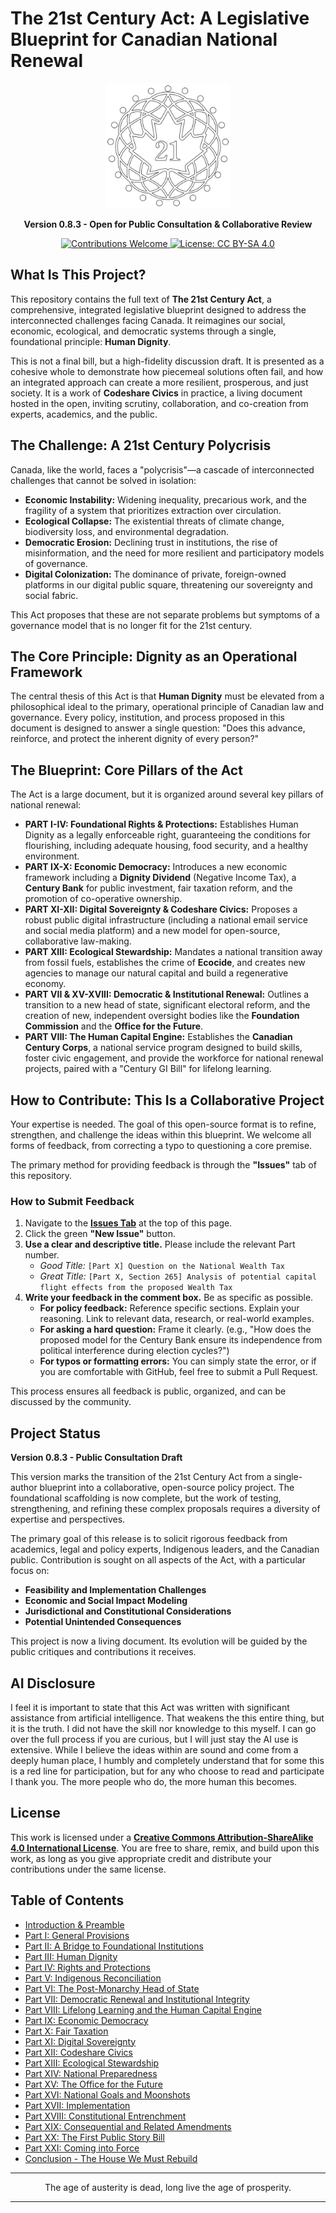 # The 21st Century Act: A Legislative Blueprint for Canadian National Renewal

<p align="center">
  <img src="./images/21CALogo-outline.svg" width="200"/>
</p>

<p align="center">
  <strong>Version 0.8.3 - Open for Public Consultation & Collaborative Review</strong>
</p>

<p align="center">
  <a href="https://github.com/NewCenturyParty/21st_Century_Act/issues">
    <img src="https://img.shields.io/badge/Contributions-Welcome-brightgreen.svg?style=flat-square" alt="Contributions Welcome"/>
  </a>
  <a href="https://creativecommons.org/licenses/by-sa/4.0/">
    <img src="https://img.shields.io/badge/License-CC%20BY--SA%204.0-lightgrey.svg?style=flat-square" alt="License: CC BY-SA 4.0"/>
  </a>
</p>

## What Is This Project?

This repository contains the full text of **The 21st Century Act**, a comprehensive, integrated legislative blueprint designed to address the interconnected challenges facing Canada. It reimagines our social, economic, ecological, and democratic systems through a single, foundational principle: **Human Dignity**.

This is not a final bill, but a high-fidelity discussion draft. It is presented as a cohesive whole to demonstrate how piecemeal solutions often fail, and how an integrated approach can create a more resilient, prosperous, and just society. It is a work of **Codeshare Civics** in practice, a living document hosted in the open, inviting scrutiny, collaboration, and co-creation from experts, academics, and the public.

## The Challenge: A 21st Century Polycrisis

Canada, like the world, faces a "polycrisis"—a cascade of interconnected challenges that cannot be solved in isolation:

* **Economic Instability:** Widening inequality, precarious work, and the fragility of a system that prioritizes extraction over circulation.
* **Ecological Collapse:** The existential threats of climate change, biodiversity loss, and environmental degradation.
* **Democratic Erosion:** Declining trust in institutions, the rise of misinformation, and the need for more resilient and participatory models of governance.
* **Digital Colonization:** The dominance of private, foreign-owned platforms in our digital public square, threatening our sovereignty and social fabric.

This Act proposes that these are not separate problems but symptoms of a governance model that is no longer fit for the 21st century.

## The Core Principle: Dignity as an Operational Framework

The central thesis of this Act is that **Human Dignity** must be elevated from a philosophical ideal to the primary, operational principle of Canadian law and governance. Every policy, institution, and process proposed in this document is designed to answer a single question: "Does this advance, reinforce, and protect the inherent dignity of every person?"

## The Blueprint: Core Pillars of the Act

The Act is a large document, but it is organized around several key pillars of national renewal:

* **PART I-IV: Foundational Rights & Protections:** Establishes Human Dignity as a legally enforceable right, guaranteeing the conditions for flourishing, including adequate housing, food security, and a healthy environment.
* **PART IX-X: Economic Democracy:** Introduces a new economic framework including a **Dignity Dividend** (Negative Income Tax), a **Century Bank** for public investment, fair taxation reform, and the promotion of co-operative ownership.
* **PART XI-XII: Digital Sovereignty & Codeshare Civics:** Proposes a robust public digital infrastructure (including a national email service and social media platform) and a new model for open-source, collaborative law-making.
* **PART XIII: Ecological Stewardship:** Mandates a national transition away from fossil fuels, establishes the crime of **Ecocide**, and creates new agencies to manage our natural capital and build a regenerative economy.
* **PART VII & XV-XVIII: Democratic & Institutional Renewal:** Outlines a transition to a new head of state, significant electoral reform, and the creation of new, independent oversight bodies like the **Foundation Commission** and the **Office for the Future**.
* **PART VIII: The Human Capital Engine:** Establishes the **Canadian Century Corps**, a national service program designed to build skills, foster civic engagement, and provide the workforce for national renewal projects, paired with a "Century GI Bill" for lifelong learning.

## How to Contribute: This Is a Collaborative Project

Your expertise is needed. The goal of this open-source format is to refine, strengthen, and challenge the ideas within this blueprint. We welcome all forms of feedback, from correcting a typo to questioning a core premise.

The primary method for providing feedback is through the **"Issues"** tab of this repository.

### How to Submit Feedback

1. Navigate to the **[Issues Tab](https://github.com/NewCenturyParty/21st_Century_Act/issues)** at the top of this page.
2. Click the green **"New Issue"** button.
3. **Use a clear and descriptive title.** Please include the relevant Part number.
    * *Good Title:* `[Part X] Question on the National Wealth Tax`
    * *Great Title:* `[Part X, Section 265] Analysis of potential capital flight effects from the proposed Wealth Tax`
4. **Write your feedback in the comment box.** Be as specific as possible.
    * **For policy feedback:** Reference specific sections. Explain your reasoning. Link to relevant data, research, or real-world examples.
    * **For asking a hard question:** Frame it clearly. (e.g., "How does the proposed model for the Century Bank ensure its independence from political interference during election cycles?")
    * **For typos or formatting errors:** You can simply state the error, or if you are comfortable with GitHub, feel free to submit a Pull Request.

This process ensures all feedback is public, organized, and can be discussed by the community.

## Project Status

**Version 0.8.3 - Public Consultation Draft**

This version marks the transition of the 21st Century Act from a single-author blueprint into a collaborative, open-source policy project. The foundational scaffolding is now complete, but the work of testing, strengthening, and refining these complex proposals requires a diversity of expertise and perspectives.

The primary goal of this release is to solicit rigorous feedback from academics, legal and policy experts, Indigenous leaders, and the Canadian public. Contribution is sought on all aspects of the Act, with a particular focus on:

* **Feasibility and Implementation Challenges**
* **Economic and Social Impact Modeling**
* **Jurisdictional and Constitutional Considerations**
* **Potential Unintended Consequences**

This project is now a living document. Its evolution will be guided by the public critiques and contributions it receives.

## AI Disclosure

I feel it is important to state that this Act was written with significant assistance from artificial intelligence. That weakens the this entire thing, but it is the truth. I did not have the skill nor knowledge to this myself. I can go over the full process if you are curious, but I will just stay the AI use is extensive. While I believe the ideas within are sound and come from a deeply human place, I humbly and completely understand that for some this is a red line for participation, but for any who choose to read and participate I thank you. The more people who do, the more human this becomes.

## License

This work is licensed under a **[Creative Commons Attribution-ShareAlike 4.0 International License](http://creativecommons.org/licenses/by-sa/4.0/)**. You are free to share, remix, and build upon this work, as long as you give appropriate credit and distribute your contributions under the same license.

## Table of Contents

- [Introduction & Preamble](./21st_Century_Act/00_Introduction.md)
- [Part I: General Provisions](./21st_Century_Act/01_Part_I_General_Provisions.md)
- [Part II: A Bridge to Foundational Institutions](./21st_Century_Act/02_Part_II_A_Bridge_to_Foundational_Institutions.md)
- [Part III: Human Dignity](./21st_Century_Act/03_Part_III_Human_Dignity.md)
- [Part IV: Rights and Protections](./21st_Century_Act/04_Part_IV_Rights_and_Protections.md)
- [Part V: Indigenous Reconciliation](./21st_Century_Act/05_Part_V_Indigenous_Reconciliation.md)
- [Part VI: The Post-Monarchy Head of State](./21st_Century_Act/06_Part_VI_The_PostMonarchy_Head_of_State.md)
- [Part VII: Democratic Renewal and Institutional Integrity](./21st_Century_Act/07_Part_VII_Democratic_Renewal.md)
- [Part VIII: Lifelong Learning and the Human Capital Engine](./21st_Century_Act/08_Part_VIII_Lifelong_Learning_and_the_Human_Capital_Engine.md)
- [Part IX: Economic Democracy](./21st_Century_Act/09_Part_IX_Economic_Democracy.md)
- [Part X: Fair Taxation](./21st_Century_Act/10_Part_X_Fair_Taxation.md)
- [Part XI: Digital Sovereignty](./21st_Century_Act/11_Part_XI_Digital_Sovereignty.md)
- [Part XII: Codeshare Civics](./21st_Century_Act/12_Part_XII_Codeshare_Civics.md)
- [Part XIII: Ecological Stewardship](./21st_Century_Act/13_Part_XIII_Ecological_Stewardship.md)
- [Part XIV: National Preparedness](./21st_Century_Act/14_Part_XIV_National_Preparedness.md)
- [Part XV: The Office for the Future](./21st_Century_Act/15_Part_XV_The_Office_for_the_Future.md)
- [Part XVI: National Goals and Moonshots](./21st_Century_Act/16_Part_XVI_National_Goals_and_Moonshots.md)
- [Part XVII: Implementation](./21st_Century_Act/17_Part_XVII_Implementation.md)
- [Part XVIII: Constitutional Entrenchment](./21st_Century_Act/18_Part_XVIII_Constitutional_Entrenchment.md)
- [Part XIX: Consequential and Related Amendments](./21st_Century_Act/19_Part_XIX_Consequential_and_Related_Amendments.md)
- [Part XX: The First Public Story Bill](./21st_Century_Act/20_Part_XX_The_First_Public_Story_Bill.md)
- [Part XXI: Coming into Force](./21st_Century_Act/21_Part_XXI_Coming_into_Force.md)
- [Conclusion - The House We Must Rebuild](./21st_Century_Act/22_Conclusion_The_House_We_Must_Rebuild.md)

---

<p align="center">
  The age of austerity is dead, long live the age of prosperity.
</p>

---
